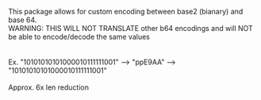This package allows for custom encoding between base2 (bianary) and base 64. <br>
WARNING: THIS WILL NOT TRANSLATE other b64 encodings and will NOT be able to encode/decode the same values <br>
<br>
<br>
Ex. "10101010101000010111111001" --> "ppE9AA" --> "10101010101000010111111001"
<br><br>
Approx. 6x len reduction
